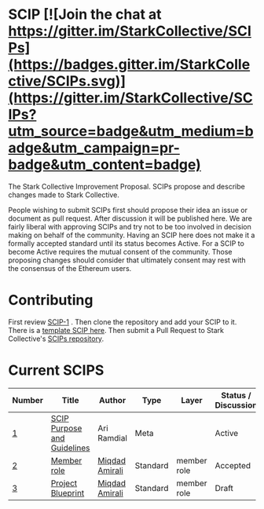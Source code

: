 # SCIP [![Join the chat at https://gitter.im/StarkCollective/SCIPs](https://badges.gitter.im/StarkCollective/SCIPs.svg)](https://gitter.im/StarkCollective/SCIPs?utm_source=badge&utm_medium=badge&utm_campaign=pr-badge&utm_content=badge)

The Stark Collective Improvement Proposal. SCIPs propose and describe changes made to Stark Collective.

People wishing to submit SCIPs first should propose their idea an issue or document as pull request. After discussion it will be published here. We are fairly liberal with approving SCIPs and try not to be too involved in decision making on behalf of the community. Having an SCIP here does not make it a formally accepted standard until its status becomes Active. For a SCIP to become Active requires the mutual consent of the community. Those proposing changes should consider that ultimately consent may rest with the consensus of the Ethereum users.

# Contributing
First review [SCIP-1](scip-1.mediawiki) . Then clone the repository and add your SCIP to it. There is a [template SCIP here](scip-X.mediawiki). Then submit a Pull Request to Stark Collective's [SCIPs repository](https://github.com/StarkCollective/SCIPs).

# Current SCIPS
| Number        |Title         | Author | Type  | Layer        | Status / Discussion |
| ------------- | ------------ | ------ | ----- | -------------| ------------------- |
| [1](scip-1.mediawiki)    | [SCIP Purpose and Guidelines](scip-1.mediawiki) | Ari Ramdial | Meta | | Active |
| [2](scip-2.mediawiki)    | [Member role](scip-2.mediawiki) | [Miqdad Amirali](https://github.com/miqdadamirali)| Standard | member role | Accepted |
| [3](scip-3.mediawiki)    | [Project Blueprint](scip-3.mediawiki) | [Miqdad Amirali](https://github.com/miqdadamirali)| Standard | member role | Draft |
